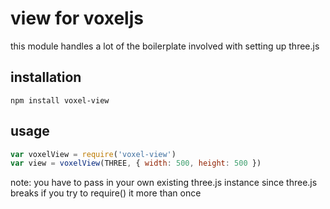# view for voxeljs

this module handles a lot of the boilerplate involved with setting up three.js

## installation

```
npm install voxel-view
```

## usage

```js
var voxelView = require('voxel-view')
var view = voxelView(THREE, { width: 500, height: 500 })
```

note: you have to pass in your own existing three.js instance since three.js breaks if you try to require() it more than once
